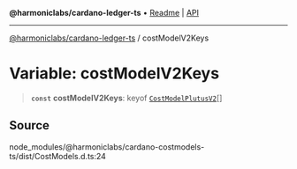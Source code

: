 **@harmoniclabs/cardano-ledger-ts** • [Readme](../README.md) \| [API](../globals.md)

***

[@harmoniclabs/cardano-ledger-ts](../README.md) / costModelV2Keys

# Variable: costModelV2Keys

> **`const`** **costModelV2Keys**: keyof [`CostModelPlutusV2`](../interfaces/CostModelPlutusV2.md)[]

## Source

node\_modules/@harmoniclabs/cardano-costmodels-ts/dist/CostModels.d.ts:24
